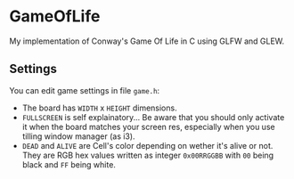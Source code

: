 # GameOfLife
My implementation of Conway's Game Of Life in C using GLFW and GLEW.

## Settings
You can edit game settings in file `game.h`:
* The board has `WIDTH` x `HEIGHT` dimensions.
* `FULLSCREEN` is self explainatory... Be aware that you should only activate it when the board matches your screen res, especially when you use tilling window manager (as i3).
* `DEAD` and `ALIVE` are Cell's color depending on wether it's alive or not. They are RGB hex values written as integer `0x00RRGGBB` with `00` being black and `FF` being white.
